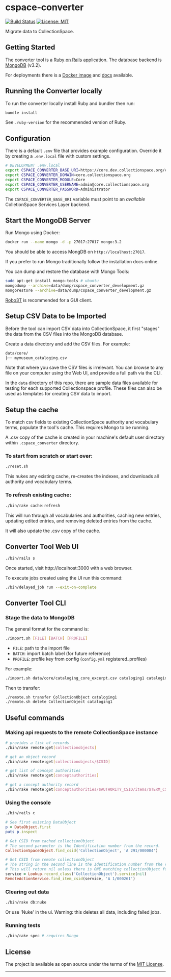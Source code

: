 # cspace-converter

[![Build Status](https://travis-ci.com/collectionspace/cspace-converter.svg?branch=master)](https://travis-ci.com/collectionspace/cspace-converter) [![License: MIT](https://img.shields.io/badge/license-MIT-blue.svg)](http://opensource.org/licenses/MIT)

Migrate data to CollectionSpace.

## Getting Started

The converter tool is a [Ruby on Rails](https://rubyonrails.org/) application.
The database backend is [MongoDB](https://www.mongodb.com/) (v3.2).

For deployments there is a [Docker image](https://hub.docker.com/repository/docker/collectionspace/cspace-converter) and [docs](docs/DEPLOYMENT.md) available.

## Running the Converter locally

To run the converter locally install Ruby and bundler then run:

```bash
bundle install
```

See `.ruby-version` for the recommended version of Ruby.

## Configuration

There is a default `.env` file that provides example configuration. Override it
by creating a `.env.local` file with custom settings.

```bash
# DEVELOPMENT .env.local
export CSPACE_CONVERTER_BASE_URI=https://core.dev.collectionspace.org/cspace-services
export CSPACE_CONVERTER_DOMAIN=core.collectionspace.org
export CSPACE_CONVERTER_MODULE=Core
export CSPACE_CONVERTER_USERNAME=admin@core.collectionspace.org
export CSPACE_CONVERTER_PASSWORD=Administrator
```

The `CSPACE_CONVERTER_BASE_URI` variable must point to an _available_ ColletionSpace
Services Layer backend.

## Start the MongoDB Server

Run Mongo using Docker:

```bash
docker run --name mongo -d -p 27017:27017 mongo:3.2
```

You should be able to access MongDB on `http://localhost:27017`.

If you prefer to run Mongo traditionally follow the installation docs online.

You can dump and restore the database with Mongo Tools:

```bash
sudo apt-get install mongo-tools # ubuntu
mongodump --archive=data/dump/cspace_converter_development.gz
mongorestore --archive=data/dump/cspace_converter_development.gz
```

[Robo3T](https://robomongo.org/download) is recommended for a GUI client.

## Setup CSV Data to be Imported

Before the tool can import CSV data into CollectionSpace, it first "stages" the
data from the CSV files into the MongoDB database.

Create a data directory and add the CSV files. For example:

```txt
data/core/
├── mymuseum_cataloging.csv
```

Note that where you save the CSV files is irrelevant. You can browse to any file on your computer using the Web UI, and provide a full path via the CLI. 

In the `data` directory of this repo, there are sample data files available for testing for each supported
Collectionspace profile. These files can also be used as templates for creating CSV data to import.

## Setup the cache

To match csv fields to existing CollectionSpace authority and vocabulary terms, populate the tool's cache. This requires Mongo to be running.

A .csv copy of the cache is created in your machine's default user directory within `.cspace_converter` directory.

### To start from scratch or start over:

```bash
./reset.sh 
```

This nukes any existing cache, re-creates the indexes, and downloads all authority and vocabulary terms.

### To refresh existing cache: 

``` bash
./bin/rake cache:refresh
```

This will run through all vocabularies and authorities, caching new entries, updating edited entries, and removing deleted entries from the cache. 

It will also update the .csv copy of the cache.

## Converter Tool Web UI

```bash
./bin/rails s
```

Once started, visit http://localhost:3000 with a web browser.

To execute jobs created using the UI run this command:

```bash
./bin/delayed_job run --exit-on-complete
```

## Converter Tool CLI

### Stage the data to MongoDB

The general format for the command is:

```bash
./import.sh [FILE] [BATCH] [PROFILE]
```

- `FILE`: path to the import file
- `BATCH`: import batch label (for future reference)
- `PROFILE`: profile key from config (`config.yml` registered_profiles)

For example:

```bash
./import.sh data/core/cataloging_core_excerpt.csv cataloging1 cataloging
```

Then to transfer:

```bash
./remote.sh transfer CollectionObject cataloging1
./remote.sh delete CollectionObject cataloging1
```

## Useful commands

### Making api requests to the remote CollectionSpace instance

```bash
# provides a list of records
./bin/rake remote:get[collectionobjects]

# get an object record
./bin/rake remote:get[collectionobjects/$CSID]

# get list of concept authorities
./bin/rake remote:get[conceptauthorities]

# get a concept authority record
./bin/rake remote:get[conceptauthorities/$AUTHORITY_CSID/items/$TERM_CSID]
```

### Using the console

```bash
./bin/rails c
```

``` ruby
# See first existing DataObject
p = DataObject.first
puts p.inspect

# Get CSID from cached collectionObject
# The second parameter is the Identification number from the record.
CollectionSpaceObject.find_csid('CollectionObject', 'A 291/000004')

# Get CSID from remote collectionObject
# The string in the second line is the Identification number from the record.
# This will return nil unless there is ONE matching collectionObject found
service = Lookup.record_class('CollectionObject').service(nil)
RemoteActionService.find_item_csid(service, 'A 1/000261')

```

### Clearing out data

```bash
./bin/rake db:nuke
```

Or use 'Nuke' in the ui. Warning: this deletes all data, including failed jobs.

### Running tests

```bash
./bin/rake spec # requires Mongo
```

## License

The project is available as open source under the terms of the [MIT License](http://opensource.org/licenses/MIT).

---
